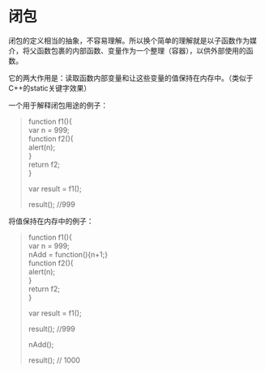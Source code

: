 # 闭包

闭包的定义相当的抽象，不容易理解。所以换个简单的理解就是以子函数作为媒介，将父函数包裹的内部函数、变量作为一个整理（容器），以供外部使用的函数。

它的两大作用是：读取函数内部变量和让这些变量的值保持在内存中。（类似于C++的static关键字效果）

一个用于解释闭包用途的例子：

> function f1\(\){  
>     var n = 999;  
>     function f2\(\){  
>         alert\(n\);  
>     }  
>     return f2;  
> }
>
> var result = f1\(\);
>
> result\(\);     //999

将值保持在内存中的例子：

> function f1\(\){  
>     var n = 999;  
>     nAdd = function\(\){n+1;}  
>     function f2\(\){  
>         alert\(n\);  
>     }  
>     return f2;  
> }
>
> var result = f1\(\);
>
> result\(\);             //999
>
> nAdd\(\);
>
> result\(\);            // 1000



